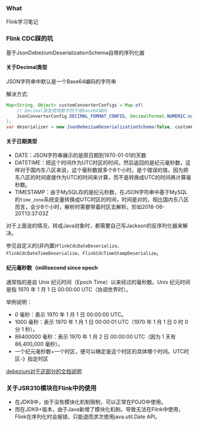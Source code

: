 ### What
Flink学习笔记

### Flink CDC踩的坑
基于JsonDebeziumDeserializationSchema自带的序列化器
#### 关于Decimal类型
JSON字符串中默认是一个Base64编码的字符串

解决方式:
```java
Map<String, Object> customConverterConfigs = Map.of(
    // Decimal类型使用数字而不是base64编码
    JsonConverterConfig.DECIMAL_FORMAT_CONFIG, DecimalFormat.NUMERIC.name()
);
var deserializer = new JsonDebeziumDeserializationSchema(false, customConverterConfigs);
```
#### 关于日期类型
* DATE：JSON字符串展示的是原日期到1970-01-01的天数
* DATETIME：把这个时间作为UTC时区的时间，然后返回的是纪元毫秒数，这样对于国内东八区来说，这个毫秒数就多个8个小时。是个错误的值，因为把东八区的时间直接作为UTC的时间来计算，而不是转换成UTC的时间再计算毫秒数。
* TIMESTAMP：由于MySQL存的是纪元秒数，在JSON字符串中基于MySQL的`time_zone`系统变量转换成UTC时区的时间，时间是对的，相比国内东八区而言，会少8个小时，解析时需要带着时区去解析。形如2018-06-20T13:37:03Z

对于上面说的情况，转成Java对象时，都需要自己写Jackson的反序列化器来解决。

参见自定义的(非内置)`FlinkCdcDateDeserialize`、`FlinkCdcDateTimeDeserialize`、`FlinkCdcTimeStampDeserialize`。

#### 纪元毫秒数（millisecond since epoch
通常指的是自 Unix 纪元时间（Epoch Time）以来经过的毫秒数。Unix 纪元时间是指 1970 年 1 月 1 日 00:00:00 UTC（协调世界时）。

举例说明：
* 0 毫秒：表示 1970 年 1 月 1 日 00:00:00 UTC。
* 1000 毫秒：表示 1970 年 1 月 1 日 00:00:01 UTC（1970 年 1 月 1 日 0 时 0 分 1 秒）。
* 86400000 毫秒：表示 1970 年 1 月 2 日 00:00:00 UTC（因为 1 天有 86,400,000 毫秒）。
* 一个纪元毫秒数+一个时区，便可以确定是这个时区的具体哪个时间。UTC时区-》指定时区

[debezium对于这部分的文档说明](https://debezium.io/documentation/reference/2.7/connectors/mysql.html#mysql-data-types)
### 关于JSR310模块在Flink中的使用
* 在JDK8中，由于没有模块化机制限制，可以正常在POJO中使用。
* 而在JDK9+版本，由于Java新增了模块化机制，导致无法在Flink中使用，Flink在序列化时会报错，只能退而求次使用java.util.Date API。
